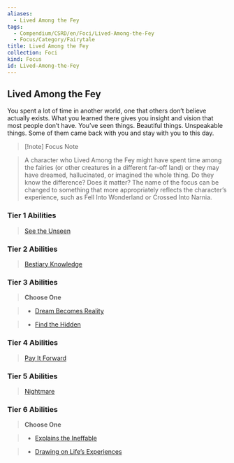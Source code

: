 ```yaml
---
aliases:
  - Lived Among the Fey
tags:
  - Compendium/CSRD/en/Foci/Lived-Among-the-Fey
  - Focus/Category/Fairytale
title: Lived Among the Fey
collection: Foci
kind: Focus
id: Lived-Among-the-Fey
---
```

## Lived Among the Fey  
You spent a lot of time in another world, one that others don’t believe actually exists. What you learned there gives you insight and vision that most people don’t have. You’ve seen things. Beautiful things. Unspeakable things. Some of them came back with you and stay with you to this day.  
  
>[!note] Focus Note  
>A character who Lived Among the Fey might have spent time among the fairies (or other creatures in a different far-off land) or they may have dreamed, hallucinated, or imagined the whole thing. Do they know the difference? Does it matter? The name of the focus can be changed to something that more appropriately reflects the character’s experience, such as Fell Into Wonderland or Crossed Into Narnia.  
  
### Tier 1 Abilities    
> [See the Unseen](See-the-Unseen.md)    
  
### Tier 2 Abilities    
> [Bestiary Knowledge](Bestiary-Knowledge.md)    
  
  
### Tier 3 Abilities    
> **Choose One**    
>- [Dream Becomes Reality](Dream-Becomes-Reality.md)    
>- [Find the Hidden](Find-the-Hidden.md)    
  
  
### Tier 4 Abilities    
> [Pay It Forward](Pay-It-Forward.md)    
  
  
### Tier 5 Abilities    
> [Nightmare](Nightmare.md)    
  
  
### Tier 6 Abilities    
> **Choose One**    
>- [Explains the Ineffable](Explains-the-Ineffable.md)    
>- [Drawing on Life’s Experiences](Drawing%20on%20Life%E2%80%99s%20Experiences.md)
